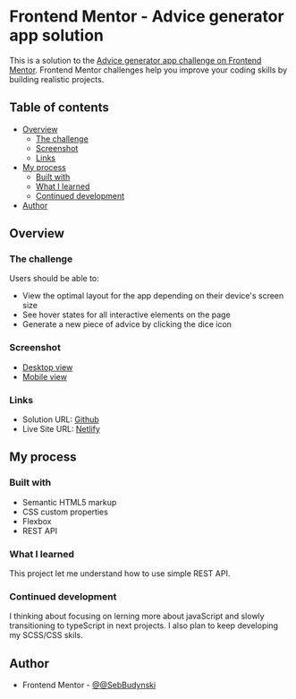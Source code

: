 # Frontend Mentor - Advice generator app solution

This is a solution to the [Advice generator app challenge on Frontend Mentor](https://www.frontendmentor.io/challenges/advice-generator-app-QdUG-13db). Frontend Mentor challenges help you improve your coding skills by building realistic projects.

## Table of contents

- [Overview](#overview)
  - [The challenge](#the-challenge)
  - [Screenshot](#screenshot)
  - [Links](#links)
- [My process](#my-process)
  - [Built with](#built-with)
  - [What I learned](#what-i-learned)
  - [Continued development](#continued-development)
- [Author](#author)


## Overview

### The challenge

Users should be able to:

- View the optimal layout for the app depending on their device's screen size
- See hover states for all interactive elements on the page
- Generate a new piece of advice by clicking the dice icon

### Screenshot

- [Desktop view](images/desktop-view.png)
- [Mobile view](images/mobile-view.png)


### Links

- Solution URL: [Github](https://github.com/SebBudynski/advice-generator-app-main)
- Live Site URL: [Netlify](https://advice-generator-sebastian.netlify.app/)

## My process

### Built with

- Semantic HTML5 markup
- CSS custom properties
- Flexbox
- REST API


### What I learned

This project let me understand how to use simple REST API. 

### Continued development

I thinking about focusing on lerning more about javaScript and slowly transitioning to  typeScript in next projects. I also plan to keep developing my SCSS/CSS skils.


## Author

- Frontend Mentor - [@@SebBudynski](https://www.frontendmentor.io/profile/SebBudynski)





